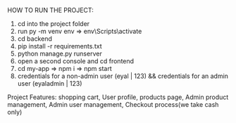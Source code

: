 
HOW TO RUN THE PROJECT:
1. cd into the project folder
2. run py -m venv env => env\Scripts\activate
3. cd backend
4. pip install -r requirements.txt
5. python manage.py runserver
6. open a second console and cd frontend
7. cd my-app => npm i => npm start
8. credentials for a non-admin user (eyal | 123)
&& credentials for an admin user (eyaladmin | 123)

Project Features:
shopping cart,
User profile,
products page,
Admin product management,
Admin user management,
Checkout process(we take cash only)
